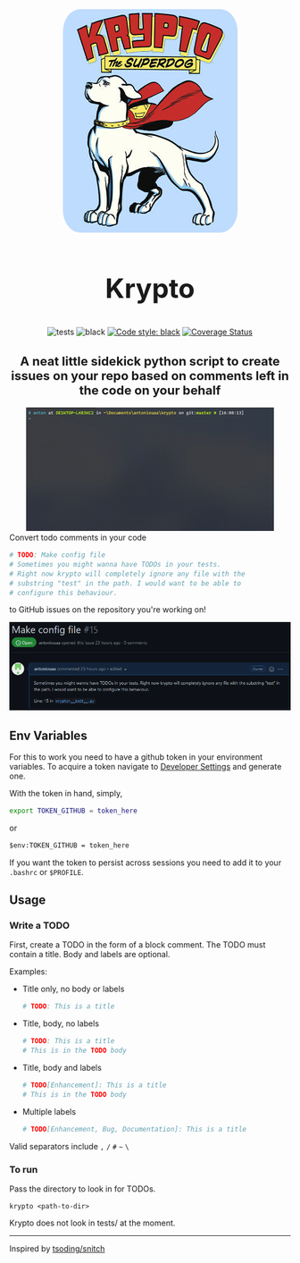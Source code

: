 <!-- ![Krypto the superdog!](./assets/krypto.jpg) -->
<!-- ![usage of krypto](./assets/sample-use.gif) -->

<div align="center">
    <img src="./assets/krypto.jpg"  style="border-radius: 10%;">
    <h2 style="font-size: 48px">Krypto</h2>

![tests](https://github.com/antoniouaa/krypto/actions/workflows/test.yml/badge.svg)
![black](https://github.com/antoniouaa/krypto/actions/workflows/black.yml/badge.svg)
[![Code style: black](https://img.shields.io/badge/code%20style-black-000000.svg)](https://github.com/psf/black)
[![Coverage Status](https://coveralls.io/repos/github/antoniouaa/krypto/badge.svg?branch=master&service=github)](https://coveralls.io/github/antoniouaa/krypto?branch=master)

<h2 style="font-size: 22px;">A neat little sidekick python script to create issues on your repo based on comments left in the code on your behalf</h2>

</div>

<div align="center">
    <img src="./assets/sample-use.gif"/>
</div>
Convert todo comments in your code

```py
# TODO: Make config file
# Sometimes you might wanna have TODOs in your tests.
# Right now krypto will completely ignore any file with the
# substring "test" in the path. I would want to be able to
# configure this behaviour.
```

to GitHub issues on the repository you're working on!

![Sample issue on Github](./assets/issue-on-github.png)

## Env Variables

For this to work you need to have a github token in your environment variables.
To acquire a token navigate to [Developer Settings](https://github.com/settings/tokens) and generate one.

With the token in hand, simply,

```sh
export TOKEN_GITHUB = token_here
```

or

```ps
$env:TOKEN_GITHUB = token_here
```

If you want the token to persist across sessions you need to add it to your `.bashrc` or `$PROFILE`.

## Usage

### Write a TODO

First, create a TODO in the form of a block comment.
The TODO must contain a title. Body and labels are optional.

Examples:

- Title only, no body or labels

  ```py
  # TODO: This is a title
  ```

- Title, body, no labels

  ```py
  # TODO: This is a title
  # This is in the TODO body
  ```

- Title, body and labels

  ```py
  # TODO[Enhancement]: This is a title
  # This is in the TODO body
  ```

- Multiple labels
  ```py
  # TODO[Enhancement, Bug, Documentation]: This is a title
  ```

Valid separators include `,` `/` `#` `~` `\`

### To run

Pass the directory to look in for TODOs.

```console
krypto <path-to-dir>
```

Krypto does not look in tests/ at the moment.

---

Inspired by [tsoding/snitch](https://github.com/tsoding/snitch)

